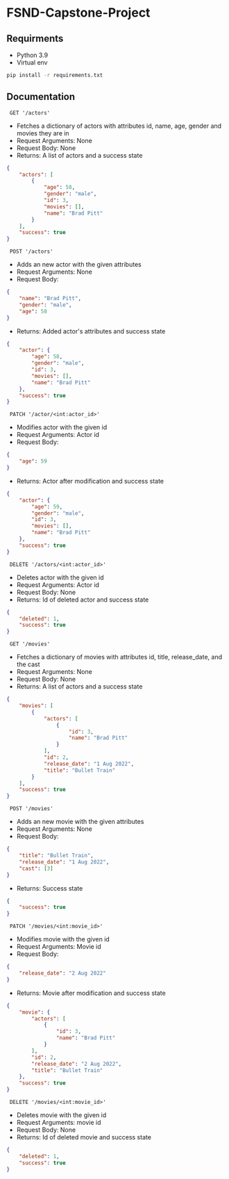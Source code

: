# FSND-Capstone-Project

## Requirments
- Python 3.9
- Virtual env

```bash
pip install -r requirements.txt
```

## Documentation

` GET '/actors'`
- Fetches a dictionary of actors with attributes id, name, age, gender and movies they are in 
- Request Arguments: None
- Request Body: None
- Returns: A list of actors and a success state
```json
{
    "actors": [
        {
            "age": 58,
            "gender": "male",
            "id": 3,
            "movies": [],
            "name": "Brad Pitt"
        }
    ],
    "success": true
}
```

` POST '/actors'`
- Adds an new actor with the given attributes
- Request Arguments: None
- Request Body:
```json
{
    "name": "Brad Pitt",
    "gender": "male",
    "age": 58
}
```
- Returns: Added actor's attributes and success state
```json
{
    "actor": {
        "age": 58,
        "gender": "male",
        "id": 3,
        "movies": [],
        "name": "Brad Pitt"
    },
    "success": true
}
```

` PATCH '/actor/<int:actor_id>'`
- Modifies actor with the given id 
- Request Arguments: Actor id
- Request Body:
```json 
{
    "age": 59
}
```
- Returns: Actor after modification and success state
```json
{
    "actor": {
        "age": 59,
        "gender": "male",
        "id": 3,
        "movies": [],
        "name": "Brad Pitt"
    },
    "success": true
}
```

` DELETE '/actors/<int:actor_id>'`
- Deletes actor with the given id
- Request Arguments: Actor id
- Request Body: None
- Returns: Id of deleted actor and success state
```json
{
    "deleted": 1,
    "success": true
}
```

` GET '/movies'`
- Fetches a dictionary of movies with attributes id, title, release_date, and the cast
- Request Arguments: None
- Request Body: None
- Returns: A list of actors and a success state
```json
{
    "movies": [
        {
            "actors": [
                {
                    "id": 3,
                    "name": "Brad Pitt"
                }
            ],
            "id": 2,
            "release_date": "1 Aug 2022",
            "title": "Bullet Train"
        }
    ],
    "success": true
}
```

` POST '/movies'`
- Adds an new movie with the given attributes
- Request Arguments: None
- Request Body:
```json
{
    "title": "Bullet Train",
    "release_date": "1 Aug 2022",
    "cast": [3]
}
```
- Returns: Success state
```json
{
    "success": true
}
```

` PATCH '/movies/<int:movie_id>'`
- Modifies movie with the given id 
- Request Arguments: Movie id
- Request Body:
```json 
{
    "release_date": "2 Aug 2022"
}
```
- Returns: Movie after modification and success state
```json
{
    "movie": {
        "actors": [
            {
                "id": 3,
                "name": "Brad Pitt"
            }
        ],
        "id": 2,
        "release_date": "2 Aug 2022",
        "title": "Bullet Train"
    },
    "success": true
}
```

` DELETE '/movies/<int:movie_id>'`
- Deletes movie with the given id
- Request Arguments: movie id
- Request Body: None
- Returns: Id of deleted movie and success state
```json
{
    "deleted": 1,
    "success": true
}
```






